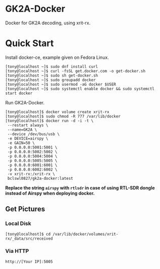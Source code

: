 # GK2A-Docker
Docker for GK2A decoding, using xrit-rx.

# Quick Start

Install docker-ce, example given on Fedora Linux.

```
[tony@localhost ~]$ sudo dnf install curl
[tony@localhost ~]$ curl -fsSL get.docker.com -o get-docker.sh
[tony@localhost ~]$ sudo sh get-docker.sh
[tony@localhost ~]$ sudo groupadd docker
[tony@localhost ~]$ sudo usermod -aG docker $USER
[tony@localhost ~]$ sudo systemctl enable docker && sudo systemctl start docker
```

Run GK2A-Docker.

```
[tony@localhost]$ docker volume create xrit-rx
[tony@localhost]$ sudo chmod -R 777 /var/lib/docker
[tony@localhost]$ docker run -d -i -t \
 --restart always \
 --name=GK2A \
 --device /dev/bus/usb \
 -e DEVICE=airspy \
 -e GAIN=50 \
 -p 0.0.0.0:5001:5001 \
 -p 0.0.0.0:5002:5002 \
 -p 0.0.0.0:5004:5004 \
 -p 0.0.0.0:5005:5005 \
 -p 0.0.0.0:6001:6001 \
 -p 0.0.0.0:6002:6002 \
 -v xrit-rx:/xrit-rx \
 bclswl0827/gk2a-docker:latest
```

**Replace the string `airspy` with `rtlsdr` in case of using RTL-SDR dongle instead of Airspy when deploying docker.**

## Get Pictures

### Local Disk

```
[tony@localhost]$ cd /var/lib/docker/volumes/xrit-rx/_data/src/received
```

### Via HTTP

```
http://[Your IP]:5005
```
